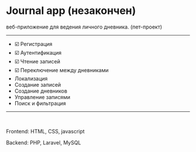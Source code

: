 <h1>Journal app (незакончен)</h1>

<p>веб-приложение для ведения личного дневника. (пет-проект)</p>

<hr>

<ul>
    <li>&#9745;&#65039; Регистрация </li>
    <li>&#9745;&#65039; Аутентификация </li>
    <li>&#9745;&#65039; Чтение записей</li>
    <li>&#9745;&#65039; Переключение между дневниками</li>
    <li>Локализация</li>
    <li>Создание записей</li>
    <li>Создание дневников</li>
    <li>Управление записями</li>
    <li>Поиск и фильтрация</li>
</ul>

<hr>
<br>

<p>Frontend: HTML, CSS, javascript</p>
<p>Backend: PHP, Laravel, MySQL</p>

